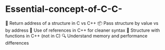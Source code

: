 # Essential-concept-of-C-C-
🔁 Return address of a structure in C vs C++  📦 Pass structure by value vs by address  📌 Use of references in C++ for cleaner syntax  🧩 Structure with functions in C++ (not in C)  🔍 Understand memory and performance differences
